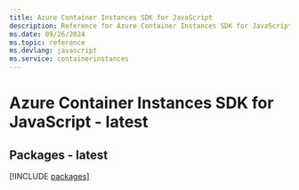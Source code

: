 ```yaml
---
title: Azure Container Instances SDK for JavaScript
description: Reference for Azure Container Instances SDK for JavaScript
ms.date: 09/26/2024
ms.topic: reference
ms.devlang: javascript
ms.service: containerinstances
---
```

# Azure Container Instances SDK for JavaScript - latest
## Packages - latest
[!INCLUDE [packages](container-instances-index.md)]